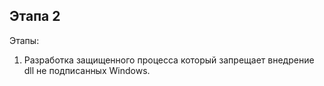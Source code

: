 Этапа 2
---
Этапы:
1. Разработка защищенного процесса который запрещает внедрение dll не подписанных Windows.
